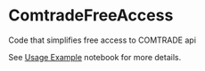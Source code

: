 # ComtradeFreeAccess
Code that simplifies free access to COMTRADE api

See [Usage Example](https://github.com/Ignacio-Ibarra/ComtradeFreeAccess/blob/main/Usage%20Example.ipynb) notebook for more details.

